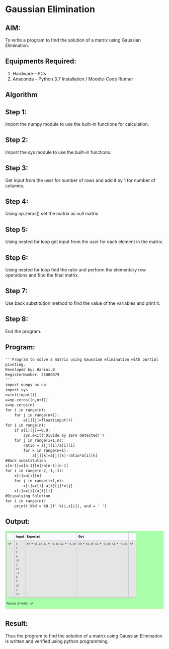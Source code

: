 # Gaussian Elimination

## AIM:
To write a program to find the solution of a matrix using Gaussian Elimination.

## Equipments Required:
1. Hardware – PCs
2. Anaconda – Python 3.7 Installation / Moodle-Code Runner

## Algorithm
## Step 1:

Import the numpy module to use the built-in functions for calculation.

## Step 2:

Import the sys module to use the built-in functions.

## Step 3:

Get input from the user for number of rows and add it by 1 for number of columns.

## Step 4:

Using np.zeros() set the matrix as null matrix

## Step 5:

Using nested for loop get input from the user for each element in the matrix.

## Step 6:

Using nested for loop find the ratio and perform the elementary row operations and find the final matrix.

## Step 7:

Use back substitution method to find the value of the variables and print it.

## Step 8:

End the program.
## Program:
```
'''Program to solve a matrix using Gaussian elimination with partial pivoting.
Developed by: Harini.B
RegisterNumber: 21000879
'''
import numpy as np
import sys
n=int(input())
a=np.zeros((n,n+1))
x=np.zeros(n)
for i in range(n):
    for j in range(n+1):
        a[i][j]=float(input())
for i in range(n):
    if a[i][j]==0.0:
        sys.exit('Divide by zero detected!')
    for j in range(i+1,n):
        ratio = a[j][i]/a[i][i]
        for k in range(n+1):
            a[j][k]=a[j][k]-ratio*a[i][k]
#Back substitution
x[n-1]=a[n-1][n]/a[n-1][n-1]
for i in range(n-2,-1,-1):
    x[i]=a[i][n]
    for j in range(i+1,n):
        x[i]=x[i]-a[i][j]*x[j]
    x[i]=x[i]/a[i][i]
#Dispalying Solution
for i in range(n):
    print('X%d = %0.2f' %(i,x[i]), end = ' ')

```

## Output:
![gaussian elimination](./six.PNG)


## Result:
Thus the program to find the solution of a matrix using Gaussian Elimination is written and verified using python programming.

